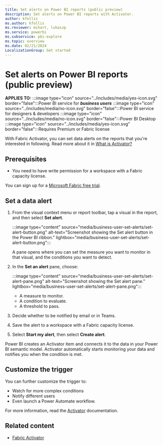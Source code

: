 ```yaml
---
title: Set alerts on Power BI reports (public preview)
description: Set alerts on Power BI reports with Activator.
author: kfollis
ms.author: kfollis
ms.reviewer: mihart, lukaszp
ms.service: powerbi
ms.subservice: pbi-explore
ms.topic: overview
ms.date: 02/21/2024
LocalizationGroup: Get started
---
```


# Set alerts on Power BI reports (public preview)

**APPLIES TO:** :::image type="icon" source="../includes/media/yes-icon.svg" border="false":::Power BI service for ***business users*** :::image type="icon" source="../includes/media/no-icon.svg" border="false":::Power BI service for designers & developers :::image type="icon" source="../includes/media/no-icon.svg" border="false":::Power BI Desktop :::image type="icon" source="../includes/media/yes-icon.svg" border="false":::Requires Premium or Fabric license

With Fabric Activator, you can set data alerts on the reports that you're interested in following. Read more about it in [What is Activator?](/fabric/real-time-intelligence/data-activator/activator-introduction)

## Prerequisites

- You need to have write permission for a workspace with a Fabric capacity license.

You can sign up for a [Microsoft Fabric free trial](https://aka.ms/try-fabric).

## Set a data alert

1. From the visual context menu or report toolbar, tap a visual in the report, and then select  **Set alert**.

    :::image type="content" source="media/business-user-set-alerts/set-alert-button.png" alt-text="Screenshot showing the Set alert button in the Power BI ribbon." lightbox="media/business-user-set-alerts/set-alert-button.png":::

    A pane opens where you can set the measure you want to monitor in that visual, and the conditions you want to detect.

1. In the **Set an alert** pane, choose:

    :::image type="content" source="media/business-user-set-alerts/set-alert-pane.png" alt-text="Screenshot showing the Set alert pane." lightbox="media/business-user-set-alerts/set-alert-pane.png":::

    - A measure to monitor.
    - A condition to evaluate.
    - A threshold to pass.

1. Decide whether to be notified by email or in Teams.
1. Save the alert to a workspace with a Fabric capacity license.
1. Select **Start my alert**, then select **Create alert**.

Power BI creates an Activator item and connects it to the data in your Power BI semantic model. Activator automatically starts monitoring your data and notifies you when the condition is met.

## Customize the trigger

You can further customize the trigger to:

- Watch for more complex conditions
- Notify different users
- Even launch a Power Automate workflow.

For more information, read the [Activator](/fabric/real-time-intelligence/data-activator/activator-introduction) documentation.

## Related content

- [Fabric Activator](/fabric/real-time-intelligence/data-activator/activator-introduction)
